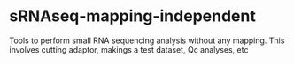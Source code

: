 # sRNAseq-mapping-independent
Tools to perform small RNA sequencing analysis without any mapping. This involves cutting adaptor, makings a test dataset, Qc analyses, etc
